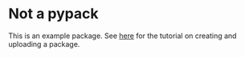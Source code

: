 # Not a pypack

This is an example package. See [here](https://packaging.python.org/tutorials/packaging-projects/) for the tutorial on creating and uploading a package.



